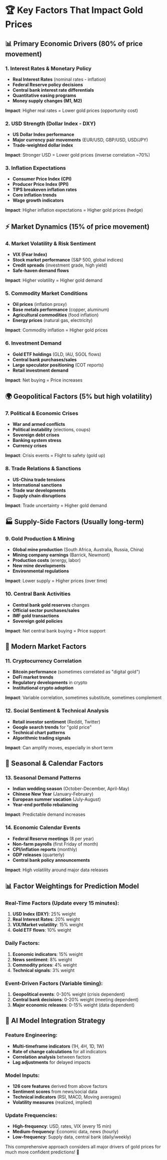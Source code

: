 # 🏆 Key Factors That Impact Gold Prices

## 📊 **Primary Economic Drivers (80% of price movement)**

### 1. **Interest Rates & Monetary Policy**
- **Real Interest Rates** (nominal rates - inflation)
- **Federal Reserve policy decisions**
- **Central bank interest rate differentials**
- **Quantitative easing programs**
- **Money supply changes (M1, M2)**

**Impact**: Higher real rates = Lower gold prices (opportunity cost)

### 2. **USD Strength (Dollar Index - DXY)**
- **US Dollar Index performance**
- **Major currency pair movements** (EUR/USD, GBP/USD, USD/JPY)
- **Trade-weighted dollar index**

**Impact**: Stronger USD = Lower gold prices (inverse correlation ~70%)

### 3. **Inflation Expectations**
- **Consumer Price Index (CPI)**
- **Producer Price Index (PPI)**
- **TIPS breakeven inflation rates**
- **Core inflation trends**
- **Wage growth indicators**

**Impact**: Higher inflation expectations = Higher gold prices (hedge)

## ⚡ **Market Dynamics (15% of price movement)**

### 4. **Market Volatility & Risk Sentiment**
- **VIX (Fear Index)**
- **Stock market performance** (S&P 500, global indices)
- **Credit spreads** (investment grade, high yield)
- **Safe-haven demand flows**

**Impact**: Higher volatility = Higher gold demand

### 5. **Commodity Market Conditions**
- **Oil prices** (inflation proxy)
- **Base metals performance** (copper, aluminum)
- **Agricultural commodities** (food inflation)
- **Energy prices** (natural gas, electricity)

**Impact**: Commodity inflation = Higher gold prices

### 6. **Investment Demand**
- **Gold ETF holdings** (GLD, IAU, SGOL flows)
- **Central bank purchases/sales**
- **Large speculator positioning** (COT reports)
- **Retail investment demand**

**Impact**: Net buying = Price increases

## 🌍 **Geopolitical Factors (5% but high volatility)**

### 7. **Political & Economic Crises**
- **War and armed conflicts**
- **Political instability** (elections, coups)
- **Sovereign debt crises**
- **Banking system stress**
- **Currency crises**

**Impact**: Crisis events = Flight to safety (gold up)

### 8. **Trade Relations & Sanctions**
- **US-China trade tensions**
- **International sanctions**
- **Trade war developments**
- **Supply chain disruptions**

**Impact**: Trade uncertainty = Higher gold demand

## 🏭 **Supply-Side Factors (Usually long-term)**

### 9. **Gold Production & Mining**
- **Global mine production** (South Africa, Australia, Russia, China)
- **Mining company earnings** (Barrick, Newmont)
- **Production costs** (energy, labor)
- **New mine developments**
- **Environmental regulations**

**Impact**: Lower supply = Higher prices (over time)

### 10. **Central Bank Activities**
- **Central bank gold reserves** changes
- **Official sector purchases/sales**
- **IMF gold transactions**
- **Sovereign gold policies**

**Impact**: Net central bank buying = Price support

## 📱 **Modern Market Factors**

### 11. **Cryptocurrency Correlation**
- **Bitcoin performance** (sometimes correlated as "digital gold")
- **DeFi market trends**
- **Regulatory developments** in crypto
- **Institutional crypto adoption**

**Impact**: Variable correlation, sometimes substitute, sometimes complement

### 12. **Social Sentiment & Technical Analysis**
- **Retail investor sentiment** (Reddit, Twitter)
- **Google search trends** for "gold price"
- **Technical chart patterns**
- **Algorithmic trading signals**

**Impact**: Can amplify moves, especially in short term

## 🎯 **Seasonal & Calendar Factors**

### 13. **Seasonal Demand Patterns**
- **Indian wedding season** (October-December, April-May)
- **Chinese New Year** (January-February)
- **European summer vacation** (July-August)
- **Year-end portfolio rebalancing**

**Impact**: Predictable demand increases

### 14. **Economic Calendar Events**
- **Federal Reserve meetings** (8 per year)
- **Non-farm payrolls** (first Friday of month)
- **CPI/inflation reports** (monthly)
- **GDP releases** (quarterly)
- **Central bank policy announcements**

**Impact**: High volatility around major data releases

## 📊 **Factor Weightings for Prediction Model**

### **Real-Time Factors (Update every 15 minutes):**
1. **USD Index (DXY)**: 25% weight
2. **Real Interest Rates**: 20% weight
3. **VIX/Market volatility**: 15% weight
4. **Gold ETF flows**: 10% weight

### **Daily Factors:**
1. **Economic indicators**: 15% weight
2. **News sentiment**: 8% weight
3. **Commodity prices**: 4% weight
4. **Technical signals**: 3% weight

### **Event-Driven Factors (Variable timing):**
1. **Geopolitical events**: 0-30% weight (crisis dependent)
2. **Central bank decisions**: 0-20% weight (meeting dependent)
3. **Major economic releases**: 0-15% weight (data dependent)

## 🤖 **AI Model Integration Strategy**

### **Feature Engineering:**
- **Multi-timeframe indicators** (1H, 4H, 1D, 1W)
- **Rate of change calculations** for all indicators
- **Correlation analysis** between factors
- **Lag adjustments** for delayed impacts

### **Model Inputs:**
- **126 core features** derived from above factors
- **Sentiment scores** from news/social data
- **Technical indicators** (RSI, MACD, Moving averages)
- **Volatility measures** (realized, implied)

### **Update Frequencies:**
- **High-frequency**: USD, rates, VIX (every 15 min)
- **Medium-frequency**: Economic data, news (hourly)
- **Low-frequency**: Supply data, central bank (daily/weekly)

This comprehensive approach considers all major drivers of gold prices for much more confident predictions! 🎯
